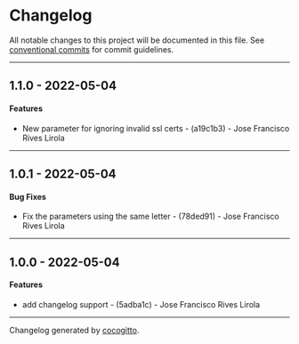 # Changelog
All notable changes to this project will be documented in this file. See [conventional commits](https://www.conventionalcommits.org/) for commit guidelines.

- - -
## 1.1.0 - 2022-05-04
#### Features
- New parameter for ignoring invalid ssl certs - (a19c1b3) - Jose Francisco Rives Lirola
- - -

## 1.0.1 - 2022-05-04
#### Bug Fixes
- Fix the parameters using the same letter - (78ded91) - Jose Francisco Rives Lirola
- - -

## 1.0.0 - 2022-05-04
#### Features
- add changelog support - (5adba1c) - Jose Francisco Rives Lirola
- - -

Changelog generated by [cocogitto](https://github.com/cocogitto/cocogitto).